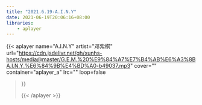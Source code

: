 ```yaml
---
title: "2021.6.19-A.I.N.Y"
date: 2021-06-19T20:06:16+08:00
libraries:
    - aplayer
---
```


<!-- content -->


{{< aplayer 
	name="A.I.N.Y"
	artist="邓紫棋"
	url="https://cdn.jsdelivr.net/gh/xunhs-hosts/media@master/G.E.M.%20%E9%84%A7%E7%B4%AB%E6%A3%8BA.I.N.Y.%E6%84%9B%E4%BD%A0-b49037.mp3"
cover=""
container="aplayer_a" 
lrc=""
loop=false 
>}}<div id="aplayer_a"></div>{{< /aplayer >}}


<!--more-->